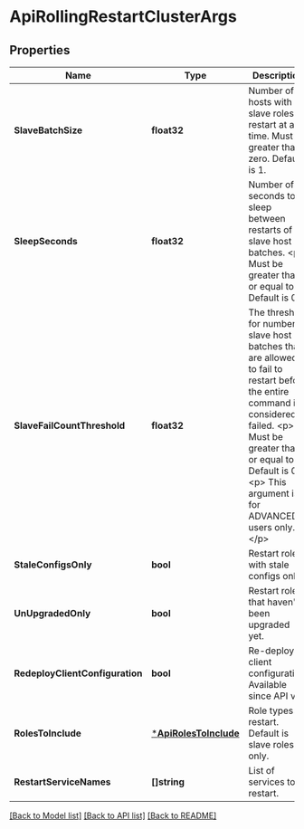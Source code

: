 # ApiRollingRestartClusterArgs

## Properties
Name | Type | Description | Notes
------------ | ------------- | ------------- | -------------
**SlaveBatchSize** | **float32** | Number of hosts with slave roles to restart at a time. Must be greater than zero. Default is 1. | [optional] [default to null]
**SleepSeconds** | **float32** | Number of seconds to sleep between restarts of slave host batches. &lt;p&gt; Must be greater than or equal to 0. Default is 0. | [optional] [default to null]
**SlaveFailCountThreshold** | **float32** | The threshold for number of slave host batches that are allowed to fail to restart before the entire command is considered failed. &lt;p&gt; Must be greater than or equal to 0. Default is 0. &lt;p&gt; This argument is for ADVANCED users only. &lt;/p&gt; | [optional] [default to null]
**StaleConfigsOnly** | **bool** | Restart roles with stale configs only. | [optional] [default to null]
**UnUpgradedOnly** | **bool** | Restart roles that haven&#39;t been upgraded yet. | [optional] [default to null]
**RedeployClientConfiguration** | **bool** | Re-deploy client configuration. Available since API v6. | [optional] [default to null]
**RolesToInclude** | [***ApiRolesToInclude**](ApiRolesToInclude.md) | Role types to restart. Default is slave roles only. | [optional] [default to null]
**RestartServiceNames** | **[]string** | List of services to restart. | [optional] [default to null]

[[Back to Model list]](../README.md#documentation-for-models) [[Back to API list]](../README.md#documentation-for-api-endpoints) [[Back to README]](../README.md)


